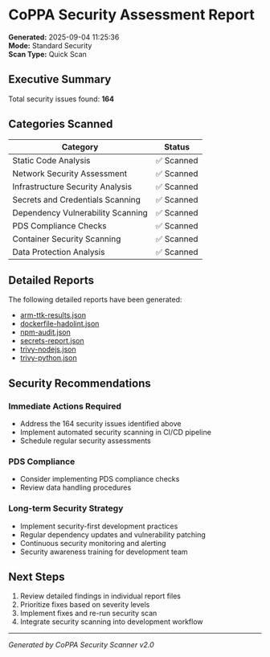 # CoPPA Security Assessment Report

**Generated:** 2025-09-04 11:25:36  
**Mode:** Standard Security  
**Scan Type:** Quick Scan  

## Executive Summary

Total security issues found: **164**

## Categories Scanned

| Category             | Status     |
| -------------------- | ---------- |
| Static Code Analysis | ✅ Scanned |
| Network Security Assessment | ✅ Scanned |
| Infrastructure Security Analysis | ✅ Scanned |
| Secrets and Credentials Scanning | ✅ Scanned |
| Dependency Vulnerability Scanning | ✅ Scanned |
| PDS Compliance Checks | ✅ Scanned |
| Container Security Scanning | ✅ Scanned |
| Data Protection Analysis | ✅ Scanned |

## Detailed Reports

The following detailed reports have been generated:

- [arm-ttk-results.json](arm-ttk-results.json)
- [dockerfile-hadolint.json](dockerfile-hadolint.json)
- [npm-audit.json](npm-audit.json)
- [secrets-report.json](secrets-report.json)
- [trivy-nodejs.json](trivy-nodejs.json)
- [trivy-python.json](trivy-python.json)

## Security Recommendations

### Immediate Actions Required
- Address the 164 security issues identified above
- Implement automated security scanning in CI/CD pipeline
- Schedule regular security assessments

### PDS Compliance
- Consider implementing PDS compliance checks
- Review data handling procedures

### Long-term Security Strategy
- Implement security-first development practices
- Regular dependency updates and vulnerability patching
- Continuous security monitoring and alerting
- Security awareness training for development team

## Next Steps

1. Review detailed findings in individual report files
2. Prioritize fixes based on severity levels
3. Implement fixes and re-run security scan
4. Integrate security scanning into development workflow

---
*Generated by CoPPA Security Scanner v2.0*
